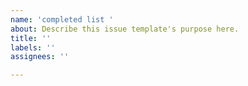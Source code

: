 ```yaml
---
name: 'completed list '
about: Describe this issue template's purpose here.
title: ''
labels: ''
assignees: ''

---
```




